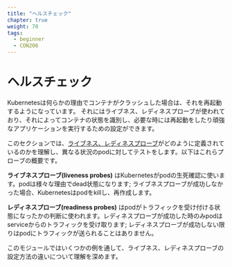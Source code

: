 ```yaml
---
title: "ヘルスチェック"
chapter: true
weight: 70
tags:
  - beginner
  - CON206
---
```


<!--
# Health Checks
-->
# ヘルスチェック

<!--
By default, Kubernetes will restart a container if it crashes for any reason. It uses Liveness and Readiness probes which can be configured for running a robust application by identifying the healthy containers to send traffic to and restarting the ones when required.
-->
Kubernetesは何らかの理由でコンテナがクラッシュした場合は、それを再起動するようになっています。
それにはライブネス、レディネスプローブが使われており、それによってコンテナの状態を識別し、必要な時には再起動をしたり頑強なアプリケーションを実行するための設定ができます。

<!--
In this section, we will understand how [liveness and readiness probes](https://kubernetes.io/docs/tasks/configure-pod-container/configure-liveness-readiness-probes/) are defined and test the same against different states of a pod. Below is the high level description of how these probes work.
-->
このセクションでは、[ライブネス、レディネスプローブ](https://kubernetes.io/docs/tasks/configure-pod-container/configure-liveness-readiness-probes/)がどのように定義されているのかを理解し、異なる状況のpodに対してテストをします。以下はこれらプローブの概要です。

<!--
**Liveness probes** are used in Kubernetes to know when a pod is alive or dead. A pod can be in a dead state for a variety of reasons; Kubernetes will kill and recreate the pod when a liveness probe does not pass.
-->
**ライブネスプローブ(liveness probes)** はKubernetesがpodの生死確認に使います。podは様々な理由でdead状態になります; ライブネスプローブが成功しなかった場合、Kubernetesはpodをkillし、再作成します。

<!--
**Readiness probes** are used in Kubernetes to know when a pod is ready to serve traffic. Only when the readiness probe passes will a pod receive traffic from the service; if a readiness probe fails traffic will not be sent to the pod.
-->
**レディネスプローブ(readiness probes)** はpodがトラフィックを受け付ける状態になったかの判断に使われます。レディネスプローブが成功した時のみpodはserviceからのトラフィックを受け取ります; レディネスプローブが成功しない限りはpodにトラフィックが送られることはありません。

<!--
We will review some examples in this module to understand different options for configuring liveness and readiness probes.
-->
このモジュールではいくつかの例を通して、ライブネス、レディネスプローブの設定方法の違いについて理解を深めます。